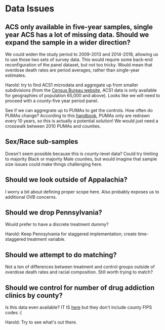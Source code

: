 
# Data Issues

## ACS only available in five-year samples, single year ACS has a lot of missing data. Should we expand the sample in a wider direction?

We could widen the study period to 2009-2013 and 2014-2018, allowing us to use those two sets of survey data. This would require some back-end reconfiguration of the panel dataset, but not too tricky. Would mean that overdose death rates are period averages, rather than single-year estimates.

Harold: try to find ACS1 microdata and aggregate up from smaller subdivisions (from the [Census Bureau website](https://www.census.gov/data/developers/data-sets/acs-1year.html), ACS1 data is only available for geographies of population 65,000 and above). Looks like we will need to proceed with a county-five year period panel.

See if we can aggregrate up to PUMAs to get the controls. How often do PUMAs change? According to this [handbook](https://www.census.gov/content/dam/Census/library/publications/2020/acs/acs_pums_handbook_2020_ch02.pdf), PUMAs only are redrawn every 10 years, so this is actually a potential solution! We would just need a crosswalk between 2010 PUMAs and counties.
 
## Sex/Race sub-samples

Doesn't seem possible because this is county-level data? Could try limiting to majority Black or majority Male counties, but would imagine that sample size issues could make things challenging here.

## Should we look outside of Appalachia?

I worry a bit about defining proper scope here. Also probably exposes us to additional OVB concerns.

## Should we drop Pennsylvania?

Would prefer to have a discrete treatment dummy?

Harold: Keep Pennsylvania for staggered implementation; create time-staggered treatment variable.

## Should we attempt to do matching?

Not a ton of differences between treatment and control groups outside of overdose death rates and racial composition. Still worth trying to match?

## Should we control for number of drug addiction clinics by county?

Is this data even available? IT IS [here](https://www.samhsa.gov/data/data-we-collect/n-ssats-national-survey-substance-abuse-treatment-services) but they don't include county FIPS codes :(

Harold: Try to see what's out there.
